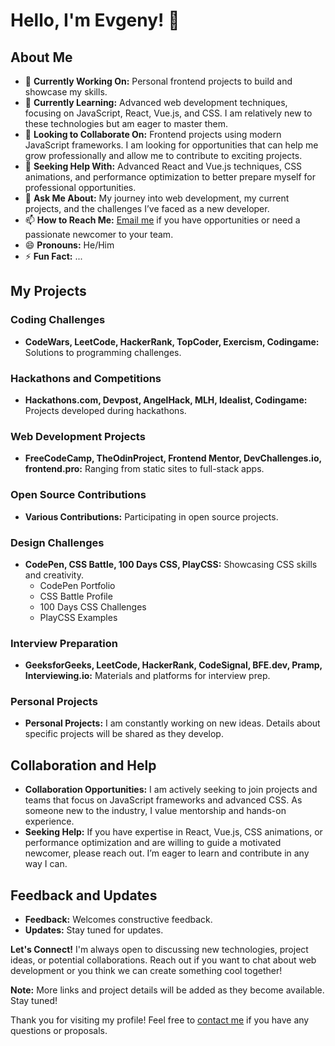 # Hello, I'm Evgeny! 👋

## About Me
- 🔭 **Currently Working On:** Personal frontend projects to build and showcase my skills.
- 🌱 **Currently Learning:** Advanced web development techniques, focusing on JavaScript, React, Vue.js, and CSS. I am relatively new to these technologies but am eager to master them.
- 👯 **Looking to Collaborate On:** Frontend projects using modern JavaScript frameworks. I am looking for opportunities that can help me grow professionally and allow me to contribute to exciting projects.
- 🤔 **Seeking Help With:** Advanced React and Vue.js techniques, CSS animations, and performance optimization to better prepare myself for professional opportunities.
- 💬 **Ask Me About:** My journey into web development, my current projects, and the challenges I’ve faced as a new developer.
- 📫 **How to Reach Me:** [Email me](mailto:superlern4@gmail.com) if you have opportunities or need a passionate newcomer to your team.
- 😄 **Pronouns:** He/Him
- ⚡ **Fun Fact:** ...

## My Projects

### Coding Challenges
- **CodeWars, LeetCode, HackerRank, TopCoder, Exercism, Codingame:** Solutions to programming challenges.

### Hackathons and Competitions
- **Hackathons.com, Devpost, AngelHack, MLH, Idealist, Codingame:** Projects developed during hackathons.

### Web Development Projects
- **FreeCodeCamp, TheOdinProject, Frontend Mentor, DevChallenges.io, frontend.pro:** Ranging from static sites to full-stack apps.

### Open Source Contributions
- **Various Contributions:** Participating in open source projects.

### Design Challenges
- **CodePen, CSS Battle, 100 Days CSS, PlayCSS:** Showcasing CSS skills and creativity.
   - CodePen Portfolio
   - CSS Battle Profile
   - 100 Days CSS Challenges
   - PlayCSS Examples

### Interview Preparation
- **GeeksforGeeks, LeetCode, HackerRank, CodeSignal, BFE.dev, Pramp, Interviewing.io:** Materials and platforms for interview prep.

### Personal Projects
- **Personal Projects:** I am constantly working on new ideas. Details about specific projects will be shared as they develop.

## Collaboration and Help
- **Collaboration Opportunities:** I am actively seeking to join projects and teams that focus on JavaScript frameworks and advanced CSS. As someone new to the industry, I value mentorship and hands-on experience.
- **Seeking Help:** If you have expertise in React, Vue.js, CSS animations, or performance optimization and are willing to guide a motivated newcomer, please reach out. I’m eager to learn and contribute in any way I can.

## Feedback and Updates
- **Feedback:** Welcomes constructive feedback.
- **Updates:** Stay tuned for updates.

**Let's Connect!**
I'm always open to discussing new technologies, project ideas, or potential collaborations. Reach out if you want to chat about web development or you think we can create something cool together!

**Note:** More links and project details will be added as they become available. Stay tuned!

Thank you for visiting my profile! Feel free to [contact me](mailto:superlern4@gmail.com) if you have any questions or proposals.
